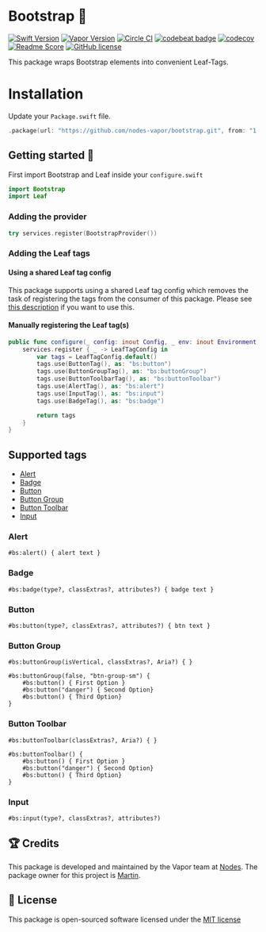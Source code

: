 # Bootstrap 🍃

[![Swift Version](https://img.shields.io/badge/Swift-4.1-brightgreen.svg)](http://swift.org)
[![Vapor Version](https://img.shields.io/badge/Vapor-3-30B6FC.svg)](http://vapor.codes)
[![Circle CI](https://circleci.com/gh/nodes-vapor/bootstrap/tree/master.svg?style=shield)](https://circleci.com/gh/nodes-vapor/bootstrap)
[![codebeat badge](https://codebeat.co/badges/40b8811e-2949-427a-a2a7-437209475f7d)](https://codebeat.co/projects/github-com-nodes-vapor-bootstrap-master)
[![codecov](https://codecov.io/gh/nodes-vapor/bootstrap/branch/master/graph/badge.svg)](https://codecov.io/gh/nodes-vapor/bootstrap)
[![Readme Score](http://readme-score-api.herokuapp.com/score.svg?url=https://github.com/nodes-vapor/bootstrap)](http://clayallsopp.github.io/readme-score?url=https://github.com/nodes-vapor/bootstrap)
[![GitHub license](https://img.shields.io/badge/license-MIT-blue.svg)](https://raw.githubusercontent.com/nodes-vapor/bootstrap/master/LICENSE)

This package wraps Bootstrap elements into convenient Leaf-Tags.


# Installation

Update your `Package.swift` file.
```swift
.package(url: "https://github.com/nodes-vapor/bootstrap.git", from: "1.0.0")
```

## Getting started 🚀

First import Bootstrap and Leaf inside your `configure.swift`

```swift
import Bootstrap
import Leaf
```

### Adding the provider

```swift
try services.register(BootstrapProvider())
```

### Adding the Leaf tags

#### Using a shared Leaf tag config

This package supports using a shared Leaf tag config which removes the task of registering the tags from the consumer of this package. Please see [this description](https://github.com/nodes-vapor/sugar#mutable-leaf-tag-config) if you want to use this.

#### Manually registering the Leaf tag(s)

```swift 
public func configure(_ config: inout Config, _ env: inout Environment, _ services: inout Services) throws {
    services.register { _ -> LeafTagConfig in
        var tags = LeafTagConfig.default()
        tags.use(ButtonTag(), as: "bs:button")
        tags.use(ButtonGroupTag(), as: "bs:buttonGroup")
        tags.use(ButtonToolbarTag(), as: "bs:buttonToolbar")
        tags.use(AlertTag(), as: "bs:alert")
        tags.use(InputTag(), as: "bs:input")
        tags.use(BadgeTag(), as: "bs:badge")

        return tags
    }
}
```

## Supported tags

- [Alert](#alert)
- [Badge](#badge)
- [Button](#button)
- [Button Group](#button-group)
- [Button Toolbar](#button-toolbar)
- [Input](#input)

### Alert

```
#bs:alert() { alert text }
```

### Badge

```
#bs:badge(type?, classExtras?, attributes?) { badge text }
```

### Button

```
#bs:button(type?, classExtras?, attributes?) { btn text }
```

### Button Group

```
#bs:buttonGroup(isVertical, classExtras?, Aria?) { }
```

```
#bs:buttonGroup(false, "btn-group-sm") {
    #bs:button() { First Option }
    #bs:button("danger") { Second Option}
    #bs:button() { Third Option}
}

```

### Button Toolbar

```
#bs:buttonToolbar(classExtras?, Aria?) { }
```

```
#bs:buttonToolbar() {
    #bs:button() { First Option }
    #bs:button("danger") { Second Option}
    #bs:button() { Third Option}
}
```

### Input

```
#bs:input(type?, classExtras?, attributes?)
```

## 🏆 Credits

This package is developed and maintained by the Vapor team at [Nodes](https://www.nodesagency.com). The package owner for this project is [Martin](http://github.com/martinlasek).


## 📄 License

This package is open-sourced software licensed under the [MIT license](http://opensource.org/licenses/MIT)
